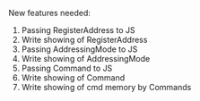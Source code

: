 New features needed:
1. Passing RegisterAddress to JS 
2. Write showing of RegisterAddress
3. Passing AddressingMode to JS 
4. Write showing of AddressingMode 
5. Passing Command to JS
6. Write showing of Command 
7. Write showing of cmd memory by Commands
